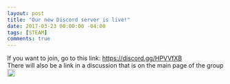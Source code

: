 ```yaml
---
layout: post
title: "Our new Discord server is live!"
date: 2017-03-23 00:00:00 -04:00
tags: [STEAM]
comments: true
---
```


If you want to join, go to this link: https://discord.gg/HPVVfXB
<br>
There will also be a link in a discussion that is on the main page of the group <img class="emoji" src="https://steamcommunity-a.akamaihd.net/economy/emoticon/D" width="18" height="18" alt=":D">
